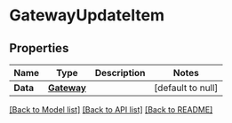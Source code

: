 # GatewayUpdateItem

## Properties
Name | Type | Description | Notes
------------ | ------------- | ------------- | -------------
**Data** | [**Gateway**](Gateway.md) |  | [default to null]

[[Back to Model list]](../README.md#documentation-for-models) [[Back to API list]](../README.md#documentation-for-api-endpoints) [[Back to README]](../README.md)


